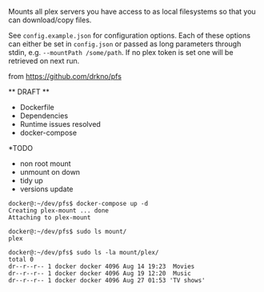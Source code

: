 Mounts all plex servers you have access to as local filesystems so that you can download/copy files.

See `config.example.json` for configuration options. Each of these options can either be set in `config.json` or passed as long parameters through stdin, e.g. `--mountPath /some/path`. If no plex token is set one will be retrieved on next run.


from https://github.com/drkno/pfs

** DRAFT **
* Dockerfile 
* Dependencies
* Runtime issues resolved
* docker-compose 

*TODO

* non root mount
* unmount on down
* tidy up
* versions update

```
docker@:~/dev/pfs$ docker-compose up -d
Creating plex-mount ... done
Attaching to plex-mount

docker@:~/dev/pfs$ sudo ls mount/
plex

docker@:~/dev/pfs$ sudo ls -la mount/plex/
total 0
dr--r--r-- 1 docker docker 4096 Aug 14 19:23  Movies
dr--r--r-- 1 docker docker 4096 Aug 19 12:20  Music
dr--r--r-- 1 docker docker 4096 Aug 27 01:53 'TV shows'

```
